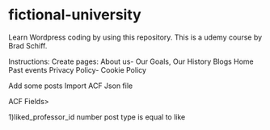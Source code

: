 # fictional-university
Learn Wordpress coding by using this repository. This is a udemy course by Brad Schiff.

Instructions:
Create pages: About us- Our Goals, Our History
              Blogs
              Home
              Past events
              Privacy Policy- Cookie Policy
              
 Add some posts
 Import ACF Json file
 
 
 
 ACF Fields>
 
 1)liked_professor_id number post type is equal to like
